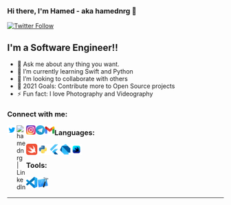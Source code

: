 ### Hi there, I'm Hamed - aka hamednrg 👋


[![Twitter Follow](https://img.shields.io/twitter/follow/hamednrg?style=social)](https://twitter.com/intent/follow?original_referer=https%3A%2F%2Fgithub.com%2FcodeSTACKr&screen_name=codeSTACKr)

## I'm a Software Engineer!!

- 💬 Ask me about any thing you want.
- 🌱 I’m currently learning Swift and Python
- 👯 I’m looking to collaborate with others
- 🥅 2021 Goals: Contribute more to Open Source projects
- ⚡ Fun fact: I love Photography and Videography

### Connect with me:



[<img align="left" alt="hamednrg | Twitter" width="22px" src="https://raw.githubusercontent.com/github/explore/80688e429a7d4ef2fca1e82350fe8e3517d3494d/topics/twitter/twitter.png" />][twitter]
[<img align="left" alt="hamednrg | LinkedIn" width="22px" src="https://cdn.jsdelivr.net/npm/simple-icons@v3/icons/linkedin.svg" />][linkedin]
[<img align="left" alt="hamednrg | Instagram" width="22px" src="https://raw.githubusercontent.com/github/explore/06c46459e7947c8a25f72798af696d66e202ac39/topics/instagram/instagram.png" />][instagram]
[<img align="left" alt="hamednrg | Instagram" width="22px" src="https://raw.githubusercontent.com/github/explore/80688e429a7d4ef2fca1e82350fe8e3517d3494d/topics/telegram/telegram.png" />][telegram]
[<img align="left" alt="hamednrg | Instagram" width="22px" src="https://raw.githubusercontent.com/github/explore/c48cd5d649ad3d397166ad3661a259bed9696ea6/topics/gmail/gmail.png" />][mail]



### Languages:



<img align="left" alt="Swift" width="26px" src="https://raw.githubusercontent.com/github/explore/80688e429a7d4ef2fca1e82350fe8e3517d3494d/topics/swift/swift.png" />

<img align="left" alt="Python" width="26px" src="https://raw.githubusercontent.com/github/explore/80688e429a7d4ef2fca1e82350fe8e3517d3494d/topics/python/python.png" />

<img align="left" alt="Flutter" width="26px" src="https://raw.githubusercontent.com/github/explore/cebd63002168a05a6a642f309227eefeccd92950/topics/flutter/flutter.png" />

<img align="left" alt="Dart" width="26px" src="https://raw.githubusercontent.com/github/explore/80688e429a7d4ef2fca1e82350fe8e3517d3494d/topics/dart/dart.png" />

<img align="left" alt="Visual Studio Code" width="26px" src="https://raw.githubusercontent.com/github/explore/ecafd74ee977bc5f312cb476f3ba8054ce232f0e/topics/swiftui/swiftui.png" />

<br />

### Tools: 

<img align="left" alt="Visual Studio Code" width="26px" src="https://raw.githubusercontent.com/github/explore/80688e429a7d4ef2fca1e82350fe8e3517d3494d/topics/visual-studio-code/visual-studio-code.png" />

<img align="left" alt="Xcode" width="26px" src="https://raw.githubusercontent.com/github/explore/530398b5c9b0fd57127e2564bd664575f02f52e4/topics/xcode/xcode.png" />
<br />
<br />

---




[twitter]: https://twitter.com/hamednrg
[instagram]: https://instagram.com/hamednrg
[linkedin]: https://www.linkedin.com/in/hamed-naji-1a3968161/
[mail]: hamednajirg@icloud.com 
[telegram]: telegram.me/hamednrg
